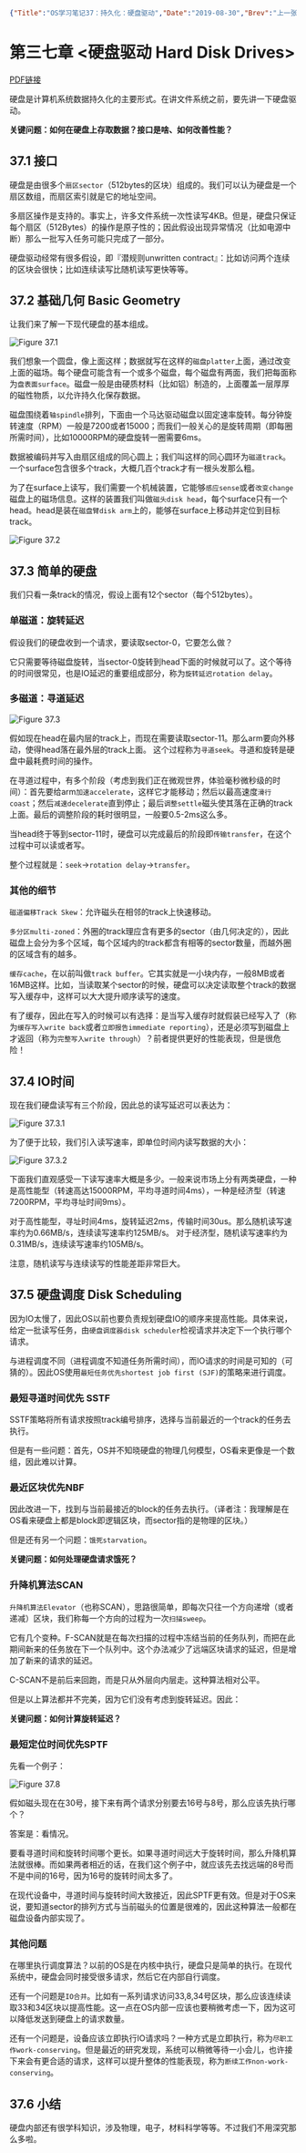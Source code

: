 ```json lw-blog-meta
{"Title":"OS学习笔记37：持久化：硬盘驱动","Date":"2019-08-30","Brev":"上一张简单讲了一下通用IO设备的概念，这一章深入讲一下硬盘。","Tags":["OS"]}
```



# 第三七章 <硬盘驱动 Hard Disk Drives>

[PDF链接](http://pages.cs.wisc.edu/~remzi/OSTEP/file-disks.pdf)

硬盘是计算机系统数据持久化的主要形式。在讲文件系统之前，要先讲一下硬盘驱动。

**关键问题：如何在硬盘上存取数据？接口是啥、如何改善性能？**

## 37.1 接口

硬盘是由很多个`扇区sector`（512bytes的区块）组成的。我们可以认为硬盘是一个扇区数组，而扇区索引就是它的地址空间。

多扇区操作是支持的。事实上，许多文件系统一次性读写4KB。但是，硬盘只保证每个扇区（512Bytes）的操作是原子性的；因此假设出现异常情况（比如电源中断）那么一批写入任务可能只完成了一部分。

硬盘驱动经常有很多假设，即『潜规则unwritten contract』：比如访问两个连续的区块会很快；比如连续读写比随机读写更快等等。

## 37.2 基础几何 Basic Geometry

让我们来了解一下现代硬盘的基本组成。

![Figure 37.1](/static/blog/2019-08-30-Fig-37-1.png)

我们想象一个圆盘，像上面这样；数据就写在这样的`磁盘platter`上面，通过改变上面的磁场。每个硬盘可能含有一个或多个磁盘，每个磁盘有两面，我们把每面称为`盘表面surface`。磁盘一般是由硬质材料（比如铝）制造的，上面覆盖一层厚厚的磁性物质，以允许持久化保存数据。

磁盘围绕着`轴spindle`排列，下面由一个马达驱动磁盘以固定速率旋转。每分钟旋转速度（RPM）一般是7200或者15000；而我们一般关心的是旋转周期（即每圈所需时间），比如10000RPM的硬盘旋转一圈需要6ms。

数据被编码并写入由扇区组成的同心圆上；我们叫这样的同心圆环为`磁道track`。一个surface包含很多个track，大概几百个track才有一根头发那么粗。

为了在surface上读写，我们需要一个机械装置，它能够`感应sense`或者`改变change`磁盘上的磁场信息。这样的装置我们叫做`磁头disk head`，每个surface只有一个head。head是装在`磁盘臂disk arm`上的，能够在surface上移动并定位到目标track。

![Figure 37.2](/static/blog/2019-08-30-Fig-37-2.png)

## 37.3 简单的硬盘

我们只看一条track的情况，假设上面有12个sector（每个512bytes）。

### 单磁道：旋转延迟

假设我们的硬盘收到一个请求，要读取sector-0，它要怎么做？

它只需要等待磁盘旋转，当sector-0旋转到head下面的时候就可以了。这个等待的时间很常见，也是IO延迟的重要组成部分，称为`旋转延迟rotation delay`。

### 多磁道：寻道延迟

![Figure 37.3](/static/blog/2019-08-30-Fig-37-3.png)

假如现在head在最内层的track上，而现在需要读取sector-11。那么arm要向外移动，使得head落在最外层的track上面。
这个过程称为`寻道seek`。寻道和旋转是硬盘中最耗费时间的操作。

在寻道过程中，有多个阶段（考虑到我们正在微观世界，体验毫秒微秒级的时间）：首先要给arm`加速accelerate`，这样它才能移动；然后以最高速度`滑行coast`；然后`减速decelerate`直到停止；最后`调整settle`磁头使其落在正确的track上面。最后的调整阶段的耗时很明显，一般要0.5-2ms这么多。

当head终于等到sector-11时，硬盘可以完成最后的阶段即`传输transfer`，在这个过程中可以读或者写。

整个过程就是：`seek`->`rotation delay`->`transfer`。

### 其他的细节

`磁道偏移Track Skew`：允许磁头在相邻的track上快速移动。

`多分区multi-zoned`：外圈的track理应含有更多的sector（由几何决定的），因此磁盘上会分为多个区域，每个区域内的track都含有相等的sector数量，而越外圈的区域含有的越多。

`缓存cache`，在以前叫做`track buffer`。它其实就是一小块内存，一般8MB或者16MB这样。比如，当读取某个sector的时候，硬盘可以决定读取整个track的数据写入缓存中，这样可以大大提升顺序读写的速度。

有了缓存，因此在写入的时候可以有选择：是当写入缓存时就假装已经写入了（称为`缓存写入write back`或者`立即报告immediate reporting`），还是必须写到磁盘上才返回（称为`完整写入write through`）？前者提供更好的性能表现，但是很危险！

## 37.4 IO时间

现在我们硬盘读写有三个阶段，因此总的读写延迟可以表达为：

![Figure 37.3.1](/static/blog/2019-08-30-Fig-37-3-1.png)

为了便于比较，我们引入读写速率，即单位时间内读写数据的大小：

![Figure 37.3.2](/static/blog/2019-08-30-Fig-37-3-2.png)

下面我们直观感受一下读写速率大概是多少。一般来说市场上分有两类硬盘，一种是高性能型（转速高达15000RPM，平均寻道时间4ms），一种是经济型（转速7200RPM，平均寻址时间9ms）。

对于高性能型，寻址时间4ms，旋转延迟2ms，传输时间30us。那么随机读写速率约为0.66MB/s，连续读写速率约125MB/s。
对于经济型，随机读写速率约为0.31MB/s，连续读写速率约105MB/s。

注意，随机读写与连续读写的性能差距非常巨大。

## 37.5 硬盘调度 Disk Scheduling

因为IO太慢了，因此OS以前也要负责规划硬盘IO的顺序来提高性能。具体来说，给定一批读写任务，由`硬盘调度器disk scheduler`检视请求并决定下一个执行哪个请求。

与进程调度不同（进程调度不知道任务所需时间），而IO请求的时间是可知的（可猜的）。因此OS使用`最短任务优先shortest job first (SJF)`的策略来进行调度。


### 最短寻道时间优先 SSTF

SSTF策略将所有请求按照track编号排序，选择与当前最近的一个track的任务去执行。

但是有一些问题：首先，OS并不知晓硬盘的物理几何模型，OS看来更像是一个数组，因此难以计算。

### 最近区块优先NBF

因此改进一下，找到与当前最接近的block的任务去执行。（译者注：我理解是在OS看来硬盘上都是block即逻辑区块，而sector指的是物理的区块。）

但是还有另一个问题：`饿死starvation`。

**关键问题：如何处理硬盘请求饿死？**

### 升降机算法SCAN

`升降机算法Elevator`（也称SCAN），思路很简单，即每次只往一个方向递增（或者递减）区块，我们称每一个方向的过程为一次`扫描sweep`。

它有几个变种。F-SCAN就是在每次扫描的过程中冻结当前的任务队列，而把在此期间新来的任务放在下一个队列中。这个办法减少了远端区块请求的延迟，但是增加了新来的请求的延迟。

C-SCAN不是前后来回跑，而是只从外层向内层走。这种算法相对公平。

但是以上算法都并不完美，因为它们没有考虑到旋转延迟。因此：

**关键问题：如何计算旋转延迟？**

### 最短定位时间优先SPTF

先看一个例子：

![Figure 37.8](/static/blog/2019-08-30-Fig-37-8.png)

假如磁头现在在30号，接下来有两个请求分别要去16号与8号，那么应该先执行哪个？

答案是：看情况。

要看寻道时间和旋转时间哪个更长。如果寻道时间远大于旋转时间，那么升降机算法就很棒。而如果两者相近的话，在我们这个例子中，就应该先去找远端的8号而不是中间的16号，因为16号的旋转时间太多了。

在现代设备中，寻道时间与旋转时间大致接近，因此SPTF更有效。但是对于OS来说，要知道sector的排列方式与当前磁头的位置是很难的，因此这种算法一般都在磁盘设备内部实现了。

### 其他问题

在哪里执行调度算法？以前的OS是在内核中执行，硬盘只是简单的执行。在现代系统中，硬盘会同时接受很多请求，然后它在内部自行调度。

还有一个问题是`IO合并`。比如有一系列请求访问33,8,34号区块，那么应该连续读取33和34区块以提高性能。这一点在OS内部一应该也要稍微考虑一下，因为这可以降低发送到硬盘上的请求数量。

还有一个问题是，设备应该立即执行IO请求吗？一种方式是立即执行，称为`尽职工作work-conserving`。但是最近的研究发现，系统可以稍微等待一小会儿，也许接下来会有更合适的请求，这样可以提升整体的性能表现，称为`断续工作non-work-conserving`。

## 37.6 小结

硬盘内部还有很学科知识，涉及物理，电子，材料科学等等。不过我们不用深究那么多啦。
